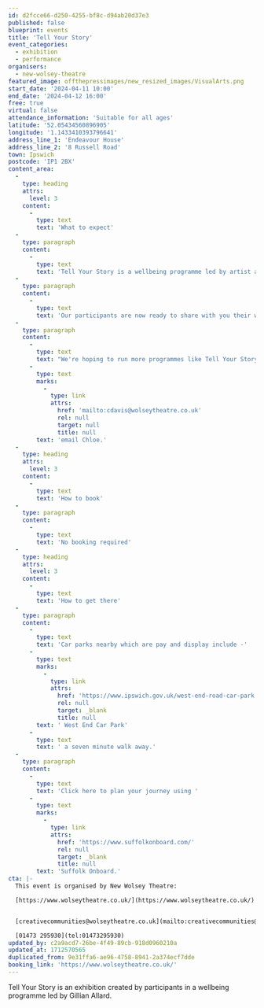 ```yaml
---
id: d2fcce66-d250-4255-bf8c-d94ab20d37e3
published: false
blueprint: events
title: 'Tell Your Story'
event_categories:
  - exhibition
  - performance
organisers:
  - new-wolsey-theatre
featured_image: offthepressimages/new_resized_images/VisualArts.png
start_date: '2024-04-11 10:00'
end_date: '2024-04-12 16:00'
free: true
virtual: false
attendance_information: 'Suitable for all ages'
latitude: '52.05434560896905'
longitude: '1.1433410393796641'
address_line_1: 'Endeavour House'
address_line_2: '8 Russell Road'
town: Ipswich
postcode: 'IP1 2BX'
content_area:
  -
    type: heading
    attrs:
      level: 3
    content:
      -
        type: text
        text: 'What to expect'
  -
    type: paragraph
    content:
      -
        type: text
        text: 'Tell Your Story is a wellbeing programme led by artist and award-winning photographer Gillian Allard.'
  -
    type: paragraph
    content:
      -
        type: text
        text: 'Our participants are now ready to share with you their work and the culmination of a nine-week journey, where they have learnt new skills, reflected on their personal stories, and explored their creativity. '
  -
    type: paragraph
    content:
      -
        type: text
        text: "We're hoping to run more programmes like Tell Your Story in the future. If you would like to be added to our contact list to find out more about upcoming programmes please "
      -
        type: text
        marks:
          -
            type: link
            attrs:
              href: 'mailto:cdavis@wolseytheatre.co.uk'
              rel: null
              target: null
              title: null
        text: 'email Chloe.'
  -
    type: heading
    attrs:
      level: 3
    content:
      -
        type: text
        text: 'How to book'
  -
    type: paragraph
    content:
      -
        type: text
        text: 'No booking required'
  -
    type: heading
    attrs:
      level: 3
    content:
      -
        type: text
        text: 'How to get there'
  -
    type: paragraph
    content:
      -
        type: text
        text: 'Car parks nearby which are pay and display include -'
      -
        type: text
        marks:
          -
            type: link
            attrs:
              href: 'https://www.ipswich.gov.uk/west-end-road-car-park'
              rel: null
              target: _blank
              title: null
        text: ' West End Car Park'
      -
        type: text
        text: ' a seven minute walk away.'
  -
    type: paragraph
    content:
      -
        type: text
        text: 'Click here to plan your journey using '
      -
        type: text
        marks:
          -
            type: link
            attrs:
              href: 'https://www.suffolkonboard.com/'
              rel: null
              target: _blank
              title: null
        text: 'Suffolk Onboard.'
cta: |-
  This event is organised by New Wolsey Theatre:

  [https://www.wolseytheatre.co.uk/](https://www.wolseytheatre.co.uk/) 


  [creativecommunities@wolseytheatre.co.uk](mailto:creativecommunities@wolseytheatre.co.uk)

  [01473 295930](tel:01473295930)
updated_by: c2a9acd7-26be-4f49-89cb-918d0960210a
updated_at: 1712570565
duplicated_from: 9e31ffa6-ae96-4758-8941-2a374ecf7dde
booking_link: 'https://www.wolseytheatre.co.uk/'
---
```

Tell Your Story is an exhibition created by participants in a wellbeing programme led by Gillian Allard.